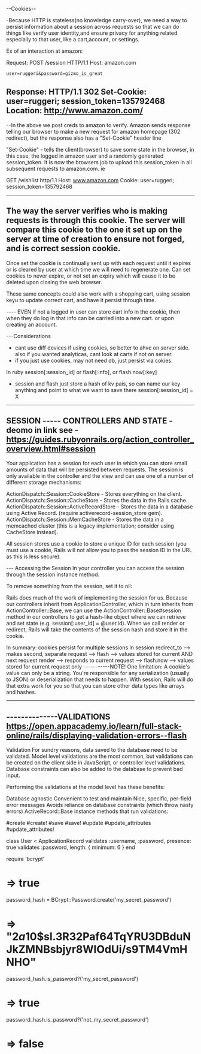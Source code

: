 --Cookies--

-Because HTTP is stateless(no knowledge carry-over), we need a way to persist
information about a session across requests so that we can do things like verify
user identity,and ensure privacy for anything related especially to that user,
like a cart,account, or settings.

Ex of an interaction at amazon:

Request:
    POST /session HTTP/1.1
    Host: amazon.com

    user=ruggeri&password=gizmo_is_great

Response:
    HTTP/1.1 302
    Set-Cookie: user=ruggeri; session_token=135792468
    Location: http://www.amazon.com/
----------------------------------------------------------------------------
--In the above we post creds to amazon to verify. Amazon sends response telling
our browser to make a new request for amazon homepage (302 redirect), but the
response also has a "Set-Cookie" header line

"Set-Cookie" - tells the client(browser) to save some state in the browser,
in this case, the logged in amazon user and a randomly generated session_token.
It is now the browsers job to upload this session_token in all subsequent
requests to amazon.com.
ie

GET /wishlist http/1.1
Host: www.amazon.com
Cookie: user=ruggeri; session_token=135792468

--------------------------------------------------------------------------------
The way the server verifies who is making requests is through this cookie.
The server will compare this cookie to the one it set up on the server at time of
creation to ensure not forged, and is correct session cookie.
----
Once set the cookie is continually sent up with each request until it expires or
is cleared by user at which time we will need to regenerate one.
Can set cookies to never expire, or not set an expiry which will cause it to be
deleted upon closing the web browser.

These same concepts could also work with a shopping cart, using session keyu to
update correct cart, and have it persist through time.

---- EVEN if not a logged in user can store cart info in the cookie, then when
they do log in that info can be carried into a new cart. or upon creating an
account.

---Considerations
- cant use diff devices if using cookies, so better to ahve on server side. also
if you wanted analyticas, cant look at carts if not on server.
- if you just use cookies, may not need db, just persist via cokies.

In ruby session[:session_id] or flash[:info], or flash.now[:key]
- session and flash just store a hash of kv pais, so can name our key anything
and point to what we want to save there session[:session_id] = X

-------------------------------------------------------------
SESSION ----- CONTROLLERS AND STATE - deomo in link
see - https://guides.rubyonrails.org/action_controller_overview.html#session
--------------------------------------------------------------
Your application has a session for each user in which you can store small amounts
 of data that will be persisted between requests. The session is only available
  in the controller and the view and can use one of a number of different storage
   mechanisms:

ActionDispatch::Session::CookieStore - Stores everything on the client.
ActionDispatch::Session::CacheStore - Stores the data in the Rails cache.
ActionDispatch::Session::ActiveRecordStore - Stores the data in a database using
Active Record. (require activerecord-session_store gem).
ActionDispatch::Session::MemCacheStore - Stores the data in a memcached cluster
 (this is a legacy implementation; consider using CacheStore instead).

All session stores use a cookie to store a unique ID for each session (you must
   use a cookie, Rails will not allow you to pass the session ID in the URL as
   this is less secure).

--- Accessing the Session
In your controller you can access the session through the session instance method.

To remove something from the session, set it to nil:

Rails does much of the work of implementing the session for us. Because our
controllers inherit from ApplicationController, which in turn inherits from
ActionController::Base, we can use the ActionController::Base#session method in
our controllers to get a hash-like object where we can retrieve and set state
(e.g. session[:user_id] = @user.id). When we call render or redirect, Rails will
 take the contents of the session hash and store it in the cookie.

 In summary:
 cookies persist for multiple sessions in session
 redirect_to --> makes second, separate request --> flash --> values stored for
 current AND next request
 render --> responds to current request --> flash.now --> values stored for
 current request only
-----------NOTE!
One limitation: A cookie's value can only be a string. You're responsible for
any serialization (usually to JSON) or deserialization that needs to happen. With
session, Rails will do that extra work for you so that you can store other data
types like arrays and hashes.

---------------------------------------------------------------------
--------------VALIDATIONS
https://open.appacademy.io/learn/full-stack-online/rails/displaying-validation-errors--flash
--------------------------------------------------------------------
Validation
For sundry reasons, data saved to the database need to be validated. Model level
 validations are the most common, but validations can be created on the client
 side in JavaScript, or controller level validations. Database constraints can
  also be added to the database to prevent bad input.

Performing the validations at the model level has these benefits:

Database agnostic
Convenient to test and maintain
Nice, specific, per-field error messages
Avoids reliance on database constraints (which throw nasty errors)
ActiveRecord::Base instance methods that run validations:

#create
#create!
#save
#save!
#update
#update_attributes
#update_attributes!

class User < ApplicationRecord
  validates :username, :password, presence: true
  validates :password, length: { minimum: 6 }
end

require 'bcrypt'
# => true
password_hash = BCrypt::Password.create('my_secret_password')
# => "$2a$10$sl.3R32Paf64TqYRU3DBduNJkZMNBsbjyr8WIOdUi/s9TM4VmHNHO"
password_hash.is_password?('my_secret_password')
# => true
password_hash.is_password?('not_my_secret_password')
# => false
